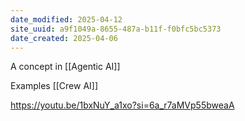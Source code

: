 ```yaml
---
date_modified: 2025-04-12
site_uuid: a9f1049a-8655-487a-b11f-f0bfc5bc5373
date_created: 2025-04-06
---
```


A concept in [[Agentic AI]]

Examples [[Crew AI]]

https://youtu.be/1bxNuY_a1xo?si=6a_r7aMVp55bweaA